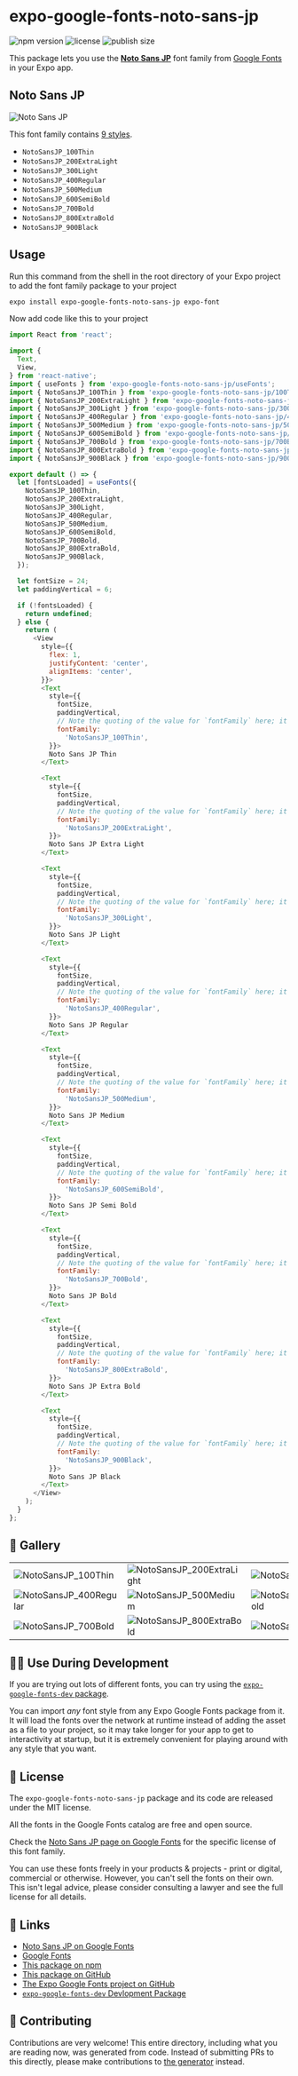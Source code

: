 # expo-google-fonts-noto-sans-jp

![npm version](https://flat.badgen.net/npm/v/expo-google-fonts-noto-sans-jp)
![license](https://flat.badgen.net/github/license/expo/google-fonts)
![publish size](https://flat.badgen.net/packagephobia/install/expo-google-fonts-noto-sans-jp)

This package lets you use the [**Noto Sans JP**](https://fonts.google.com/specimen/Noto+Sans+JP) font family from [Google Fonts](https://fonts.google.com/) in your Expo app.

## Noto Sans JP

![Noto Sans JP](./font-family.png)

This font family contains [9 styles](#-gallery).

- `NotoSansJP_100Thin`
- `NotoSansJP_200ExtraLight`
- `NotoSansJP_300Light`
- `NotoSansJP_400Regular`
- `NotoSansJP_500Medium`
- `NotoSansJP_600SemiBold`
- `NotoSansJP_700Bold`
- `NotoSansJP_800ExtraBold`
- `NotoSansJP_900Black`

## Usage

Run this command from the shell in the root directory of your Expo project to add the font family package to your project
```sh
expo install expo-google-fonts-noto-sans-jp expo-font
```

Now add code like this to your project
```js
import React from 'react';

import {
  Text,
  View,
} from 'react-native';
import { useFonts } from 'expo-google-fonts-noto-sans-jp/useFonts';
import { NotoSansJP_100Thin } from 'expo-google-fonts-noto-sans-jp/100Thin';
import { NotoSansJP_200ExtraLight } from 'expo-google-fonts-noto-sans-jp/200ExtraLight';
import { NotoSansJP_300Light } from 'expo-google-fonts-noto-sans-jp/300Light';
import { NotoSansJP_400Regular } from 'expo-google-fonts-noto-sans-jp/400Regular';
import { NotoSansJP_500Medium } from 'expo-google-fonts-noto-sans-jp/500Medium';
import { NotoSansJP_600SemiBold } from 'expo-google-fonts-noto-sans-jp/600SemiBold';
import { NotoSansJP_700Bold } from 'expo-google-fonts-noto-sans-jp/700Bold';
import { NotoSansJP_800ExtraBold } from 'expo-google-fonts-noto-sans-jp/800ExtraBold';
import { NotoSansJP_900Black } from 'expo-google-fonts-noto-sans-jp/900Black';

export default () => {
  let [fontsLoaded] = useFonts({
    NotoSansJP_100Thin,
    NotoSansJP_200ExtraLight,
    NotoSansJP_300Light,
    NotoSansJP_400Regular,
    NotoSansJP_500Medium,
    NotoSansJP_600SemiBold,
    NotoSansJP_700Bold,
    NotoSansJP_800ExtraBold,
    NotoSansJP_900Black,
  });

  let fontSize = 24;
  let paddingVertical = 6;

  if (!fontsLoaded) {
    return undefined;
  } else {
    return (
      <View
        style={{
          flex: 1,
          justifyContent: 'center',
          alignItems: 'center',
        }}>
        <Text
          style={{
            fontSize,
            paddingVertical,
            // Note the quoting of the value for `fontFamily` here; it expects a string!
            fontFamily:
              'NotoSansJP_100Thin',
          }}>
          Noto Sans JP Thin
        </Text>

        <Text
          style={{
            fontSize,
            paddingVertical,
            // Note the quoting of the value for `fontFamily` here; it expects a string!
            fontFamily:
              'NotoSansJP_200ExtraLight',
          }}>
          Noto Sans JP Extra Light
        </Text>

        <Text
          style={{
            fontSize,
            paddingVertical,
            // Note the quoting of the value for `fontFamily` here; it expects a string!
            fontFamily:
              'NotoSansJP_300Light',
          }}>
          Noto Sans JP Light
        </Text>

        <Text
          style={{
            fontSize,
            paddingVertical,
            // Note the quoting of the value for `fontFamily` here; it expects a string!
            fontFamily:
              'NotoSansJP_400Regular',
          }}>
          Noto Sans JP Regular
        </Text>

        <Text
          style={{
            fontSize,
            paddingVertical,
            // Note the quoting of the value for `fontFamily` here; it expects a string!
            fontFamily:
              'NotoSansJP_500Medium',
          }}>
          Noto Sans JP Medium
        </Text>

        <Text
          style={{
            fontSize,
            paddingVertical,
            // Note the quoting of the value for `fontFamily` here; it expects a string!
            fontFamily:
              'NotoSansJP_600SemiBold',
          }}>
          Noto Sans JP Semi Bold
        </Text>

        <Text
          style={{
            fontSize,
            paddingVertical,
            // Note the quoting of the value for `fontFamily` here; it expects a string!
            fontFamily:
              'NotoSansJP_700Bold',
          }}>
          Noto Sans JP Bold
        </Text>

        <Text
          style={{
            fontSize,
            paddingVertical,
            // Note the quoting of the value for `fontFamily` here; it expects a string!
            fontFamily:
              'NotoSansJP_800ExtraBold',
          }}>
          Noto Sans JP Extra Bold
        </Text>

        <Text
          style={{
            fontSize,
            paddingVertical,
            // Note the quoting of the value for `fontFamily` here; it expects a string!
            fontFamily:
              'NotoSansJP_900Black',
          }}>
          Noto Sans JP Black
        </Text>
      </View>
    );
  }
};

```

## 🔡 Gallery


||||
|-|-|-|
|![NotoSansJP_100Thin](.//100Thin/NotoSansJP_100Thin.ttf.png)|![NotoSansJP_200ExtraLight](.//200ExtraLight/NotoSansJP_200ExtraLight.ttf.png)|![NotoSansJP_300Light](.//300Light/NotoSansJP_300Light.ttf.png)||
|![NotoSansJP_400Regular](.//400Regular/NotoSansJP_400Regular.ttf.png)|![NotoSansJP_500Medium](.//500Medium/NotoSansJP_500Medium.ttf.png)|![NotoSansJP_600SemiBold](.//600SemiBold/NotoSansJP_600SemiBold.ttf.png)||
|![NotoSansJP_700Bold](.//700Bold/NotoSansJP_700Bold.ttf.png)|![NotoSansJP_800ExtraBold](.//800ExtraBold/NotoSansJP_800ExtraBold.ttf.png)|![NotoSansJP_900Black](.//900Black/NotoSansJP_900Black.ttf.png)||


## 👩‍💻 Use During Development

If you are trying out lots of different fonts, you can try using the [`expo-google-fonts-dev` package](https://github.com/freeboub/google-fonts/tree/master/font-packages/dev#readme).

You can import *any* font style from any Expo Google Fonts package from it. It will load the fonts
over the network at runtime instead of adding the asset as a file to your project, so it may take longer
for your app to get to interactivity at startup, but it is extremely convenient
for playing around with any style that you want.

## 📖 License

The `expo-google-fonts-noto-sans-jp` package and its code are released under the MIT license.

All the fonts in the Google Fonts catalog are free and open source.

Check the [Noto Sans JP page on Google Fonts](https://fonts.google.com/specimen/Noto+Sans+JP) for the specific license of this font family.

You can use these fonts freely in your products & projects - print or digital, commercial or otherwise. However, you can't sell the fonts on their own. This isn't legal advice, please consider consulting a lawyer and see the full license for all details.

## 🔗 Links

- [Noto Sans JP on Google Fonts](https://fonts.google.com/specimen/Noto+Sans+JP)
- [Google Fonts](https://fonts.google.com/)
- [This package on npm](https://www.npmjs.com/package/expo-google-fonts-noto-sans-jp)
- [This package on GitHub](https://github.com/freeboub/google-fonts/tree/master/font-packages/noto-sans-jp)
- [The Expo Google Fonts project on GitHub](https://github.com/freeboub/google-fonts)
- [`expo-google-fonts-dev` Devlopment Package](https://github.com/freeboub/google-fonts/tree/master/font-packages/dev)

## 🤝 Contributing

Contributions are very welcome! This entire directory, including what you are reading now, was generated from code. Instead of submitting PRs to this directly, please make contributions to [the generator](https://github.com/freeboub/google-fonts/tree/master/packages/generator) instead.
